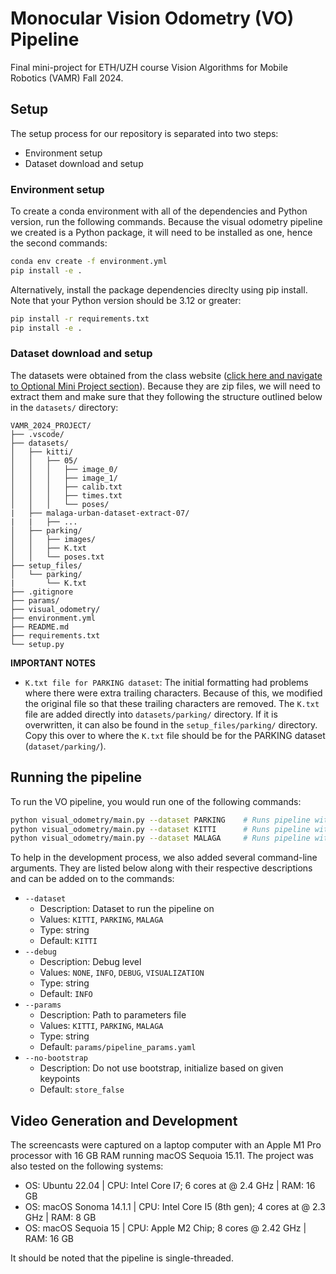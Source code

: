 # Monocular Vision Odometry (VO) Pipeline
Final mini-project for ETH/UZH course Vision Algorithms for Mobile Robotics (VAMR) Fall 2024.

## Setup
The setup process for our repository is separated into two steps: 
- Environment setup
- Dataset download and setup

### Environment setup 
To create a conda environment with all of the dependencies and Python version, run the following commands. Because the visual odometry pipeline we created is a Python package, it will need to be installed as one, hence the second commands:
```bash
conda env create -f environment.yml
pip install -e .
```

Alternatively, install the package dependencies direclty using pip install. Note that your Python version should be 3.12 or greater:
```bash
pip install -r requirements.txt
pip install -e .
```

### Dataset download and setup 
The datasets were obtained from the class website ([click here and navigate to Optional Mini Project section](https://rpg.ifi.uzh.ch/teaching.html)). Because they are zip files, we will need to extract them and make sure that they following the structure outlined below in the `datasets/` directory: 

```
VAMR_2024_PROJECT/
├── .vscode/
├── datasets/
│   ├── kitti/
│   │   ├── 05/
│   │   │   ├── image_0/
│   │   │   ├── image_1/
│   │   │   ├── calib.txt
│   │   │   ├── times.txt
│   │   │   └── poses/
|   ├── malaga-urban-dataset-extract-07/
|   |   ├── ...
│   ├── parking/
│   │   ├── images/
│   │   ├── K.txt
│   │   └── poses.txt
├── setup_files/
│   └── parking/
|       └── K.txt
├── .gitignore
├── params/
├── visual_odometry/
├── environment.yml
├── README.md
├── requirements.txt
└── setup.py
```

**IMPORTANT NOTES**
- `K.txt file for PARKING dataset`: The initial formatting had problems where there were extra trailing characters. Because of this, we modified the original file so that these trailing characters are removed. The `K.txt` file are added directly into `datasets/parking/` directory. If it is overwritten, it can also be found in the `setup_files/parking/` directory. Copy this over to where the `K.txt` file should be for the PARKING dataset (`dataset/parking/`). 

## Running the pipeline
To run the VO pipeline, you would run one of the following commands:
```bash
python visual_odometry/main.py --dataset PARKING    # Runs pipeline with PARKING dataset
python visual_odometry/main.py --dataset KITTI      # Runs pipeline with KITTI dataset
python visual_odometry/main.py --dataset MALAGA     # Runs pipeline with MALAGA dataset
```

To help in the development process, we also added several command-line arguments. They are listed below along with their respective descriptions and can be added on to the commands: 
-  `--dataset`
    - Description: Dataset to run the pipeline on
    - Values: `KITTI`, `PARKING`, `MALAGA`
    - Type: string
    - Default: `KITTI`
-  `--debug`
    - Description: Debug level
    - Values: `NONE`, `INFO`, `DEBUG`, `VISUALIZATION`
    - Type: string
    - Default: `INFO`
-  `--params`
    - Description: Path to parameters file
    - Values: `KITTI`, `PARKING`, `MALAGA`
    - Type: string
    - Default: `params/pipeline_params.yaml`
-  `--no-bootstrap`
    - Description: Do not use bootstrap, initialize based on given keypoints
    - Default: `store_false`

## Video Generation and Development
The screencasts were captured on a laptop computer with an Apple M1 Pro processor with 16 GB RAM running macOS Sequoia 15.11. The project was also tested on the following systems: 

- OS: Ubuntu 22.04          | CPU: Intel Core I7; 6 cores at @ 2.4 GHz              | RAM: 16 GB
- OS: macOS Sonoma 14.1.1   | CPU: Intel Core I5 (8th gen); 4 cores at @ 2.3 GHz    | RAM: 8 GB
- OS: macOS Sequoia 15      | CPU: Apple M2 Chip; 8 cores @ 2.42 GHz                | RAM: 16 GB

It should be noted that the pipeline is single-threaded. 

